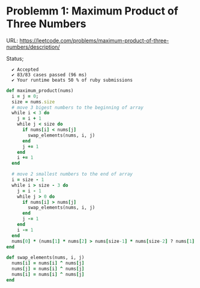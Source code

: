 # Problemm 1: Maximum Product of Three Numbers

URL: https://leetcode.com/problems/maximum-product-of-three-numbers/description/

Status;
```
  ✔ Accepted
  ✔ 83/83 cases passed (96 ms)
  ✔ Your runtime beats 50 % of ruby submissions
```

```ruby
def maximum_product(nums)
  i = j = 0;
  size = nums.size
  # move 3 bigest numbers to the beginning of array
  while i < 3 do
    j = i + 1
    while j < size do
      if nums[i] < nums[j]
        swap_elements(nums, i, j)
      end
      j += 1
    end
    i += 1
  end

  # move 2 smallest numbers to the end of array
  i = size - 1
  while i > size - 3 do
    j = i - 1
    while j > 0 do
      if nums[i] > nums[j]
        swap_elements(nums, i, j)
      end
      j -= 1
    end
    i -= 1
  end
  nums[0] * (nums[1] * nums[2] > nums[size-1] * nums[size-2] ? nums[1] * nums[2] : nums[size-1] * nums[size-2])
end

def swap_elements(nums, i, j)
  nums[i] = nums[i] ^ nums[j]
  nums[j] = nums[i] ^ nums[j]
  nums[i] = nums[i] ^ nums[j]
end

```
